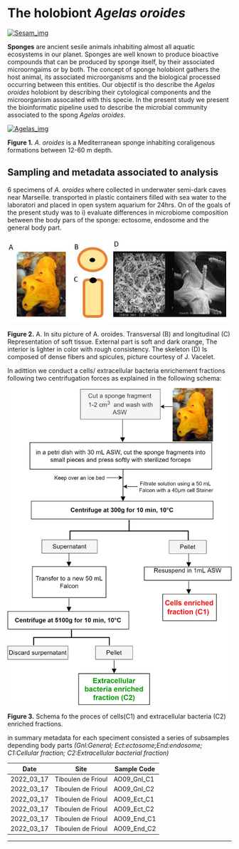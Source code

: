 # The holobiont *Agelas oroides* 


[![Sesam_img](https://www.imbe.fr/local/cache-vignettes/L400xH186/d46a112bebd61c35-0c5b6.png?1668533164)](https://sesam-anr.imbe.fr/)


**Sponges** are ancient sesile animals inhabiting almost all aquatic ecosystems in our planet. Sponges are well known to produce bioactive compounds that can be produced by sponge itself, by their associated microorngaims or by both. The concept of sponge holobiont gathers the host animal, its associated microorganisms and the biological processed occurring between this entities. Our objectif is tho describe the *Agelas oroides* holobiont by describing their cytological components and the microorganism assocaited with this specie. In the present study we  present the bioinformatic pipeline used to describe the microbial community associated to the spong *Agelas oroides*.

[![Agelas_img](https://inpn.mnhn.fr/photos/uploads/webtofs/inpn/3/139323.jpg)](https://inpn.mnhn.fr/espece/cd_nom/71479)

**Figure 1.** *A. oroides* is a Mediterranean sponge inhabiting coraligenous formations between 12-60 m depth.


## Sampling and metadata associated to analysis

6 specimens of *A. oroides* where collected in underwater semi-dark caves near Marseille. transported in plastic containers filled with sea water to the laboratori and placed in open system aquarium for 24hrs. On of the goals of the present study was to i) evaluate differences in microbiome composition between the body pars of the sponge: ectosome, endosome and the general body part.


![AoroidesInternalSchema](https://github.com/Cesar2112/agelas-oroides-microbiome/blob/main/AoroidesInternalSchema.JPG)


**Figure 2.** A. In situ picture of A. oroides.  Transversal (B) and  longitudinal (C)
Representation of soft tissue. External part is soft and dark orange, 
The interior is lighter in color with rough consistency. The skeleton (D)
Is composed of dense fibers and spicules, picture courtesy of J. Vacelet.


In adittion we conduct a cells/ extracellular bacteria enrichement fractions following two centrifugation forces as explained in the following schema:

![Fig3](https://github.com/Cesar2112/agelas-oroides-microbiome/blob/main/CellsDissoAndSeparationProtocol.jpg)

**Figure 3.** Schema fo the proces of cells(C1) and extracellular bacteria (C2) enriched fractions.

in summary metadata for each speciment consisted a series of subsamples depending body parts *(Gnl:General; Ect:ectosome;End:endosome; C1:Cellular fraction; C2:Extracellular bacterial fraction)*

Date | Site | Sample Code
---  | ---| --- |              
2022_03_17        |  Tiboulen de Frioul | AO09_Gnl_C1       
2022_03_17        |  Tiboulen de Frioul | AO09_Gnl_C2
2022_03_17        |  Tiboulen de Frioul | AO09_Ect_C1    
2022_03_17        |  Tiboulen de Frioul | AO09_Ect_C2  
2022_03_17        |  Tiboulen de Frioul | AO09_End_C1  
2022_03_17        |  Tiboulen de Frioul | AO09_End_C2  


------------------------------------
